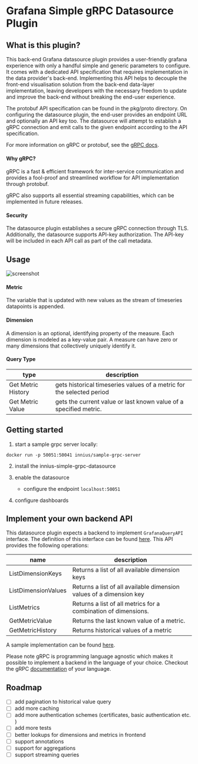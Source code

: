 # Grafana Simple gRPC Datasource Plugin

## What is this plugin?

This back-end Grafana datasource plugin provides a user-friendly grafana experience with only a handful simple and generic parameters to configure.
It comes with a dedicated API specification that requires implementation in the data provider's back-end.
Implementing this API helps to decouple the front-end visualisation solution from the back-end data-layer implementation,
leaving developers with the necessary freedom to update and improve the back-end without breaking the end-user experience.

The protobuf API specification can be found in the pkg/proto directory.
On configuring the datasource plugin, the end-user provides an endpoint URL and optionally an API key too. The datasource will
attempt to establish a gRPC connection and emit calls to the given endpoint according to the API specification.

For more information on gRPC or protobuf, see the [gRPC docs](https://grpc.io/docs/).

#### Why gRPC?
gRPC is a fast & efficient framework for inter-service communication and provides a fool-proof and streamlined workflow for API implementation through protobuf.

gRPC also supports all essential streaming capabilities, which can be implemented in future releases.

#### Security

The datasource plugin establishes a secure gRPC connection through TLS. 
Additionally, the datasource supports API-key authorization. The API-key will be included in each API call as part of the call metadata.

##  Usage
![screenshot](https://raw.githubusercontent.com/innius/grafana-simple-grpc-datasource/master/src/img/screenshots/image-1.png)
#### Metric
The variable that is updated with new values as the stream of timeseries datapoints is appended.

#### Dimension
A dimension is an optional, identifying property of the measure. Each dimension is modeled as a key-value pair. 
A measure can have zero or many dimensions that collectively uniquely identify it.

#### Query Type

| type | description |
| --- | --- |
| Get Metric History | gets historical timeseries values of a metric for the selected period |
| Get Metric Value | gets the current value or last known value of a specified metric.  


## Getting started
1. start a sample grpc server locally:
```
docker run -p 50051:50041 innius/sample-grpc-server
```
   
2. install the innius-simple-grpc-datasource

3. enable the datasource 
    - configure the endpoint `localhost:50051`
    
4. configure dashboards 

## Implement your own backend API 

This datasource plugin expects a backend to implement `GrafanaQueryAPI` interface. The definition of this interface can be found [here](https://raw.githubusercontent.com/innius/grafana-simple-grpc-datasource/master/pkg/proto/api.proto). This API provides the following operations:

| name | description | 
| --- | --- |
| ListDimensionKeys| Returns a list of all available dimension keys |
| ListDimensionValues | Returns a list of all available dimension values of a dimension key |
| ListMetrics | Returns a list of all metrics for a combination of dimensions. |
| GetMetricValue | Returns the last known value of a metric. |
| GetMetricHistory | Returns historical values of a metric |

A sample implementation can be found [here](https://bitbucket.org/innius/sample-grpc-server/src/master/).

Please note gRPC is programming language agnostic which makes it possible to implement a backend in the language of your choice. Checkout the gRPC [documentation](https://grpc.io/docs/languages/) of your language.

## Roadmap
- [ ] add pagination to historical value query 
- [ ] add more caching 
- [ ] add more authentication schemes (certificates, basic authentication etc. )
- [ ] add more tests 
- [ ] better lookups for dimensions and metrics in frontend 
- [ ] support annotations 
- [ ] support for aggregations
- [ ] support streaming queries 
